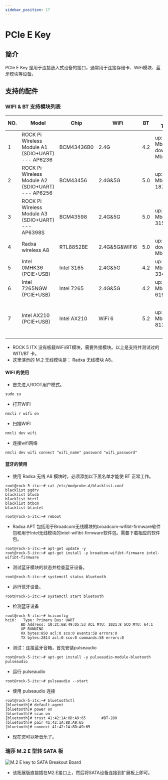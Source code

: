 ```yaml
---
sidebar_position: 17
---
```


# PCIe E Key

## 简介

PCIe E Key 是用于连接嵌入式设备的接口，通常用于连接存储卡、WiFi模块、蓝牙模块等设备。

## 支持的配件

### WIFI & BT 支持模块列表

| NO. | Model                                              | Chip        | WiFi          | BT  | WIFI Throughput                       | Remark                                              |
| --- | -------------------------------------------------- | ----------- | ------------- | --- | ------------------------------------- | --------------------------------------------------- |
| 1   | ROCK Pi Wireless Module A1 (SDIO+UART) --- AP6236  | BCM43436B0  | 2.4G          | 4.2 | up:23.5 Mbits/sec down:40.4 Mbits/sec |                                                     |
| 2   | ROCK Pi Wireless Module A2 (SDIO+UART) --- AP6256  | BCM43456    | 2.4G&5G       | 5.0 | up:196 Mbits/sec down: 187 Mbits/sec  |                                                     |
| 3   | ROCK Pi Wireless Module A3 (SDIO+UART) --- AP6398S | BCM43598    | 2.4G&5G       | 5.0 | up:336 Mbits/sec down: 315 Mbits/sec  |                                                     |
| 4   | Radxa wireless A8                                  | RTL8852BE   | 2.4G&5G&WIFI6 | 5.0 | up:600Mbits/sec down:900 Mbits/sec    |                                                     |
| 5   | Intel 0MHK36 (PCIE+USB)                            | Intel 3165  | 2.4G&5G       | 4.2 | up:283 Mbits/sec down: 334 Mbits/sec  |                                                     |
| 6   | Intel 7265NGW (PCIE+USB)                           | Intel 7265  | 2.4G&5G       | 4.2 | up:363 Mbits/sec down: 619 Mbits/sec  |                                                     |
| 7   | Intel AX210 (PCIE+USB)                             | Intel AX210 | WiFi 6        | 5.2 | up: 859 Mbits/sec down: 813 Mbits/sec | Only WIFI is supported currently, BT is not working |

- ROCK 5 ITX 没有板载WiFi/BT模块，需要外接模块。以上是支持并测试过的 WITI/BT 卡。
- 这里演示的 M.2 无线模块是： Radxa 无线模块 A8。

#### WIFI 的使用

- 首先进入ROOT用户模式。

```
sudo su
```

- 打开WIFI

```
nmcli r wifi on
```

- 扫描WIFI

```
nmcli dev wifi
```

- 连接wifi网络

```
nmcli dev wifi connect "wifi_name" password "wifi_password"
```

#### 蓝牙的使用

- 使用 Radxa 无线 A8 模块时，必须添加以下黑名单才能使 BT 正常工作。

```
root@rock-5-itx:~# cat /etc/modprobe.d/blacklist.conf
blacklist pgdrv
blacklist btusb
blacklist btrtl
blacklist btbcm
blacklist btintel

root@rock-5-itx:~# reboot
```

- Radxa APT 包括用于Broadcom无线模块的broadcom-wifibt-firmware软件包和用于Intel无线模块的intel-wifibt-firmware软件包。需要下载相应的软件包。

```
root@rock-5-itx:~# apt-get update -y
root@rock-5-itx:~# apt-get install -y broadcom-wifibt-firmware intel-wifibt-firmware
```

- 测试蓝牙模块的状态并检查蓝牙设备。

```
root@rock-5-itx:~# systemctl status bluetooth
```

- 运行蓝牙设备。

```
root@rock-5-itx:~# systemctl start bluetooth
```

- 检测蓝牙设备

```
root@rock-5-itx:~# hciconfig
hci0:   Type: Primary Bus: UART
       BD Address: 10:2C:6B:49:D5:53 ACL MTU: 1021:8 SCO MTU: 64:1
       UP RUNNING
       RX bytes:850 acl:0 sco:0 events:58 errors:0
       TX bytes:2814 acl:0 sco:0 commands:58 errors:0
```

- 测试：连接蓝牙音箱，首先安装pulseaudio

```
root@rock-5-itx:~# apt-get install -y pulseaudio-module-bluetooth pulseaudio
```

- 运行 pulseaudio

```
root@rock-5-itx:~# pulseaudio --start
```

- 使用 pulseaudio 连接

```
root@rock-5-itx:~# bluetoothctl
[bluetooth]# default-agent
[bluetooth]# power on
[bluetooth]# scan on
[bluetooth]# trust 41:42:1A:8D:A9:65       #BT-280
[bluetooth]# pair 41:42:1A:8D:A9:65
[bluetooth]# connect 41:42:1A:8D:A9:65
```

- 现在您可以听音乐了。

### 瑞莎 M.2 E 型转 SATA 板

![M.2 E key to SATA Breakout Board](/img/accessories/m2e-to-sata-1.webp)

- 该拓展版直接插在M2.E接口上，然后将SATA设备连接到扩展板上即可。
